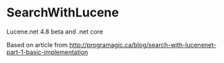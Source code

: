 # SearchWithLucene
Lucene.net 4.8 beta and .net core 

Based on article from http://programagic.ca/blog/search-with-lucenenet-part-1-basic-implementation


